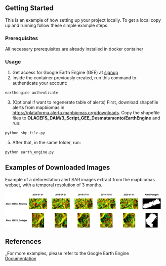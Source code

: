 
<!-- GETTING STARTED -->
## Getting Started

This is an example of how setting up your project locally.
To get a local copy up and running follow these simple example steps.

### Prerequisites

All necessary prerequisites are already installed in docker container

### Usage

1. Get access for Google Earth Engine (GEE) at [signup](https://earthengine.google.com/signup/)
2. Inside the container previously created, run this command to authenticate your account:
```sh
earthengine authenticate
```
3. (Optional if want to regenerate table of alerts) First, download shapefile alerts from mapbiomas in https://plataforma.alerta.mapbiomas.org/downloads. Copy the shapefile files to **OLACEFS_DAM/3_Script_GEE_Desmatamento/EarthEngine** and run:
```sh
python shp_file.py
```
5. After that, in the same folder, run:
```sh
python earth_engine.py
```

<!-- Examples of Downloaded Images -->
## Examples of Downloaded Images

Example of a deforestation alert SAR images extract from the mapbiomas webset, with a temporal resolution of 3 months.


![](https://github.com/edemir-matcomp/OLACEFS_DAM/blob/master/3_Script_GEE_Desmatamento/mapbiomas_example.png)


<!-- References -->
## References



_For more examples, please refer to the Google Earth Engine [Documentation](https://developers.google.com/earth-engine)


